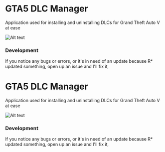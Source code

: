 # GTA5 DLC Manager


Application used for installing and uninstalling DLCs for Grand Theft Auto V at ease

![Alt text](https://github.com/peaches6/GTA5_DLC_Manager/blob/master/media/main.JPG?raw=true "Screenshot")


### Development

If you notice any bugs or errors, or it's in need of an update because R* updated something, open up an issue and I'll fix it, 
# GTA5 DLC Manager


Application used for installing and uninstalling DLCs for Grand Theft Auto V at ease

![Alt text](https://github.com/peaches6/GTA5_DLC_Manager/blob/master/media/main.JPG?raw=true "Screenshot")


### Development

If you notice any bugs or errors, or it's in need of an update because R* updated something, open up an issue and I'll fix it, 
